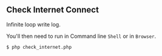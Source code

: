 ## Check Internet Connect

Infinite loop write log.

You'll then need to run in Command line `Shell` or in `Browser`.

~~~
$ php check_internet.php
~~~